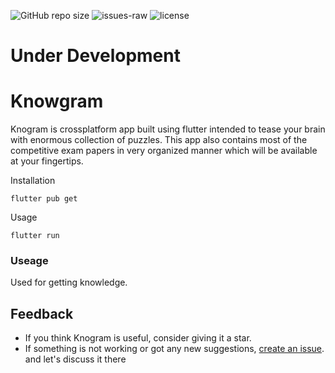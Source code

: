 ![GitHub repo size](https://img.shields.io/github/repo-size/Sha-Kumar/Graphino)
![issues-raw](https://img.shields.io/github/issues-raw/Sha-Kumar/Graphino)
![license](https://img.shields.io/github/license/Sha-Kumar/Graphino)

# Under Development

# Knowgram

Knogram is crossplatform app built using flutter intended to tease your brain with enormous collection of puzzles. This app also contains most of the competitive exam papers in very organized manner which will be available at your fingertips.

Installation

```
flutter pub get
```
Usage 

```
flutter run
```

### Useage

Used for getting knowledge.

## Feedback
- If you think Knogram is useful, consider giving it a star.
- If something is not working or got any new suggestions, [create an issue](https://github.com/Sha-Kumar/Graphino/issues/new). and let's discuss it there

